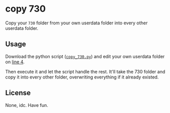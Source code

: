 # copy 730

Copy your `730` folder from your own userdata folder into every other userdata folder.

## Usage

Download the python script ([`copy_730.py`](copy_730.py)) and edit your own userdata folder on [line 4](copy_730.py#L4).

Then execute it and let the script handle the rest. It'll take the 730 folder and copy it into every other folder, overwriting everything if it already existed.

## License

None, idc. Have fun.